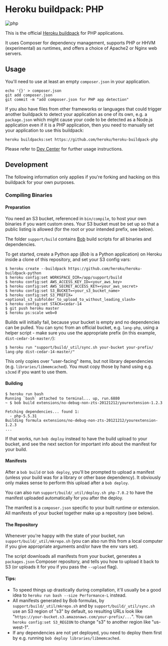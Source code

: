 # Heroku buildpack: PHP

![php](https://cloud.githubusercontent.com/assets/51578/8882982/73ea501a-3219-11e5-8f87-311e6b8a86fc.jpg)


This is the official [Heroku buildpack](http://devcenter.heroku.com/articles/buildpacks) for PHP applications.

It uses Composer for dependency management, supports PHP or HHVM (experimental) as runtimes, and offers a choice of Apache2 or Nginx web servers.

## Usage

You'll need to use at least an empty `composer.json` in your application.

    echo '{}' > composer.json
    git add composer.json
    git commit -m "add composer.json for PHP app detection"

If you also have files from other frameworks or languages that could trigger another buildpack to detect your application as one of its own, e.g. a `package.json` which might cause your code to be detected as a Node.js application even if it is a PHP application, then you need to manually set your application to use this buildpack:

    heroku buildpacks:set https://github.com/heroku/heroku-buildpack-php

Please refer to [Dev Center](https://devcenter.heroku.com/categories/php) for further usage instructions.

## Development

The following information only applies if you're forking and hacking on this buildpack for your own purposes.

### Compiling Binaries

#### Preparation

You need an S3 bucket, referenced in `bin/compile`, to host your own binaries if you want custom ones. Your S3 bucket must be set up so that a public listing is allowed (for the root or your intended prefix, see below).

The folder `support/build` contains [Bob](http://github.com/kennethreitz/bob-builder) build scripts for all binaries and dependencies.

To get started, create a Python app (*Bob* is a Python application) on Heroku inside a clone of this repository, and set your S3 config vars:

    $ heroku create --buildpack https://github.com/heroku/heroku-buildpack-python
    $ heroku config:set WORKSPACE_DIR=/app/support/build
    $ heroku config:set AWS_ACCESS_KEY_ID=<your_aws_key>
    $ heroku config:set AWS_SECRET_ACCESS_KEY=<your_aws_secret>
    $ heroku config:set S3_BUCKET=<your_s3_bucket_name>
    $ heroku config:set S3_PREFIX=<optional_s3_subfolder_to_upload_to_without_leading_slash>
    $ heroku config:set STACK=cedar-14
    $ git push heroku master
    $ heroku ps:scale web=0

Builds will initially fail, because your bucket is empty and no dependencies can be pulled. You can sync from an official bucket, e.g. `lang-php`, using a helper script - make sure you use the appropriate prefix (in this example, `dist-cedar-14-master/`):

    $ heroku run "support/build/_util/sync.sh your-bucket your-prefix/ lang-php dist-cedar-14-master/"

This only copies over "user-facing" items, but not library dependencies (e.g. `libraries/libmemcached`). You must copy those by hand using e.g. `s3cmd` if you want to use them.

#### Building

    $ heroku run bash
    Running `bash` attached to terminal... up, run.6880
    ~ $ bob build extensions/no-debug-non-zts-20121212/yourextension-1.2.3
    
    Fetching dependencies... found 1:
      - php-5.5.31
    Building formula extensions/no-debug-non-zts-20121212/yourextension-1.2.3
    ...

If that works, run `bob deploy` instead to have the build upload to your bucket, and see the next section for important info about the manifest for your build.

#### Manifests

After a `bob build` or `bob deploy`, you'll be prompted to upload a manifest (unless your build was for a library or other base dependency). It obviously only makes sense to perform this upload after a `bob deploy`.

You can also run `support/build/_util/deploy.sh php-7.0.2` to have the manifest uploaded automatically for you after the deploy.

The manifest is a `composer.json` specific to your built runtime or extension. All manifests of your bucket together make up a repository (see below).

#### The Repository

Whenever you're happy with the state of your bucket, run `support/build/_util/mkrepo.sh` (you can also run this from a local computer if you give appropriate arguments and/or have the env vars set).

The script downloads all manifests from your bucket, generates a `packages.json` Composer repository, and tells you how to upload it back to S3 (or uploads it for you if you pass the `--upload` flag).

#### Tips:

- To speed things up drastically during compilation, it'll usually be a good idea to `heroku run bash --size Performance-L` instead.
- All manifests generated by Bob formulas, by `support/build/_util/mkrepo.sh` and by `support/build/_util/sync.sh` use an S3 region of "s3" by default, so resulting URLs look like "`https://your-bucket.s3.amazonaws.com/your-prefix/...`". You can `heroku config:set S3_REGION` to change "s3" to another region like "us-west-1".
- If any dependencies are not yet deployed, you need to deploy them first by e.g. running `bob deploy libraries/libmemcached`.
